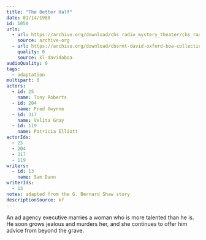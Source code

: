 ```yaml
---
title: "The Better Half"
date: 01/14/1980
id: 1050
urls: 
  - url: https://archive.org/download/cbs_radio_mystery_theater/cbs_radio_mystery_theater-1001-1050.zip/cbs_radio_mystery_theater-1001-1050%2Fcbsrmt_1050_the_better_half.mp3
    source: archive-org
  - url: https://archive.org/download/cbsrmt-david-oxford-boa-collection/CBSRMT-800114-1050-repeated-800429-The-Better-Half-(128-44)_KQV-{BoA}.mp3
    quality: 0
    source: kl-davidoboa
audioQuality: 0
tags: 
  - adaptation
multipart: 0
actors:  
  - id: 25
    name: Tony Roberts  
  - id: 204
    name: Fred Gwynne  
  - id: 317
    name: Velita Gray  
  - id: 119
    name: Patricia Elliott
actorIds:  
  - 25  
  - 204  
  - 317  
  - 119
writers:  
  - id: 13
    name: Sam Dann
writerIds:  
  - 13
notes: adapted from the G. Bernard Shaw story
descriptionSource: kf
---
```

An ad agency executive marries a woman who is more talented than he is. He soon grows jealous and murders her, and she continues to offer him advice from beyond the grave.